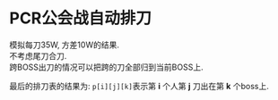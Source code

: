 # PCR公会战自动排刀  
  
模拟每刀35W, 方差10W的结果.  
不考虑尾刀合刀.  
跨BOSS出刀的情况可以把跨的刀全部归到当前BOSS上.  
  
最后的排刀表的结果为: ```p[i][j][k]```表示第 **i** 个人第 **j** 刀出在第 **k** 个boss上.  
